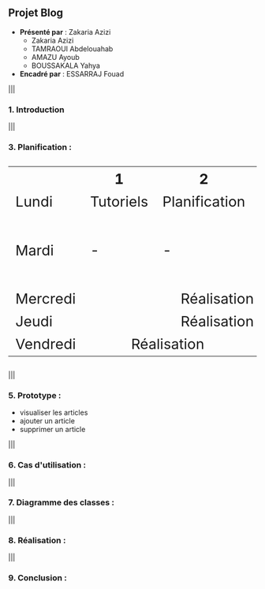 ## Projet Blog

- **Présenté par** : Zakaria Azizi  
  - Zakaria Azizi  
  - TAMRAOUI Abdelouahab  
  - AMAZU Ayoub  
  - BOUSSAKALA Yahya  
- **Encadré par** : ESSARRAJ Fouad  

|||

### **1. Introduction**

|||

### **3. Planification :**

<table style="font-size: 29px" >
  <tr>
    <th></th>
    <th>1</th>
    <th>2</th>
    <th>3</th>
  </tr>
  <tr>
    <td>Lundi</td>
    <td>Tutoriels</td>
    <td>Planification</td>
    <td>Prototype</td>
  </tr>
  <tr>
    <td>Mardi</td>
    <td>-</td>
    <td>-</td>
    <td>Cas d'utilisation & Installation</td>
  </tr>
  <tr>
    <td>Mercredi</td>
    <td colspan="3" style="text-align: center; ">Réalisation</td>
  </tr>
  <tr>
    <td>Jeudi</td>
    <td colspan="3" style="text-align: center; ">Réalisation</td>
  </tr>
  <tr>
    <td>Vendredi</td>
    <td colspan="2" style="text-align: center; ">Réalisation</td>
    <td>Présentation</td>
  </tr>
</table>

|||

### **5. Prototype :**
  
- visualiser les articles  
- ajouter un article  
- supprimer un article  

|||

### **6. Cas d'utilisation :**

|||

### **7. Diagramme des classes :**

|||

### **8. Réalisation :**

|||

### **9. Conclusion :**  